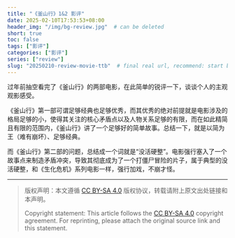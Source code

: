 ```yaml
---
title: "《釜山行》1&2 影评"
date: 2025-02-10T17:53:53+08:00
header_img: "/img/bg-review.jpg"  # can be deleted
short: true
toc: false
tags: ["影评"]
categories: ["影评"]
series: ["review"]
slug: "20250210-review-movie-ttb"  # final real url, recommend: start by date, follow lower case words with hyphen splitter. E.g., `20230316-text-title`
---
```


过年前抽空看完了《釜山行》的两部电影，在此简单的锐评一下，谈谈个人的主观观影感受。

《釜山行》第一部可谓足够经典也足够优秀，而其优秀的绝对前提就是电影涉及的格局足够的小，使得其关注的核心矛盾点以及人物关系足够的有限，而在如此精简且有限的范围内，《釜山行》讲了一个足够好的简单故事。总结一下，就是以简为王（难有崩坏）、足够经典。

而《釜山行》第二部的问题，总结成一个词就是“没活硬整”。电影强行塞入了一个故事点来制造矛盾冲突，导致其彻底成为了一个打僵尸冒险的片子，属于典型的没活硬整，和《生化危机》系列电影一样，强行加戏，不崩才怪。

---

> 版权声明：本文遵循 [CC BY-SA 4.0](https://creativecommons.org/licenses/by-sa/4.0/deed.zh) 版权协议，转载请附上原文出处链接和本声明。
>
> Copyright statement: This article follows the [CC BY-SA 4.0](https://creativecommons.org/licenses/by-sa/4.0/deed.en) copyright agreement. For reprinting, please attach the original source link and this statement.

